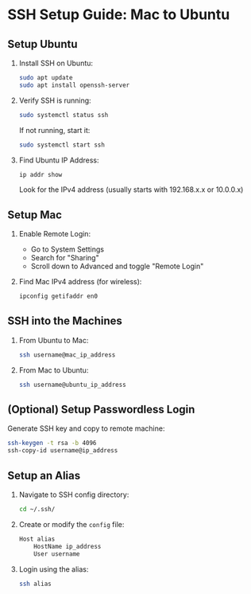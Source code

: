 # SSH Setup Guide: Mac to Ubuntu

## Setup Ubuntu

1. Install SSH on Ubuntu:
   ```sh
   sudo apt update
   sudo apt install openssh-server
   ```

2. Verify SSH is running:
   ```sh
   sudo systemctl status ssh
   ```
   If not running, start it:
   ```sh
   sudo systemctl start ssh
   ```

3. Find Ubuntu IP Address:
   ```sh
   ip addr show
   ```
   Look for the IPv4 address (usually starts with 192.168.x.x or 10.0.0.x)

## Setup Mac

1. Enable Remote Login:
   - Go to System Settings
   - Search for "Sharing"
   - Scroll down to Advanced and toggle "Remote Login"

2. Find Mac IPv4 address (for wireless):
   ```sh
   ipconfig getifaddr en0
   ```

## SSH into the Machines

1. From Ubuntu to Mac:
   ```sh
   ssh username@mac_ip_address
   ```

2. From Mac to Ubuntu:
   ```sh
   ssh username@ubuntu_ip_address
   ```

## (Optional) Setup Passwordless Login

Generate SSH key and copy to remote machine:
```sh
ssh-keygen -t rsa -b 4096
ssh-copy-id username@ip_address
```

## Setup an Alias

1. Navigate to SSH config directory:
   ```sh
   cd ~/.ssh/
   ```

2. Create or modify the `config` file:
   ```sh
   Host alias
       HostName ip_address
       User username
   ```

3. Login using the alias:
   ```sh
   ssh alias
   ```
